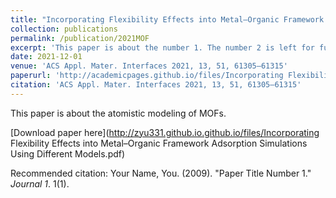 ```yaml
---
title: "Incorporating Flexibility Effects into Metal–Organic Framework Adsorption Simulations Using Different Models"
collection: publications
permalink: /publication/2021MOF
excerpt: 'This paper is about the number 1. The number 2 is left for future work.'
date: 2021-12-01
venue: 'ACS Appl. Mater. Interfaces 2021, 13, 51, 61305–61315'
paperurl: 'http://academicpages.github.io/files/Incorporating Flexibility Effects into Metal–Organic Framework Adsorption Simulations Using Different Models.pdf'
citation: 'ACS Appl. Mater. Interfaces 2021, 13, 51, 61305–61315'
---
```

This paper is about the atomistic modeling of MOFs.

[Download paper here](http://zyu331.github.io.github.io/files/Incorporating Flexibility Effects into Metal–Organic Framework Adsorption Simulations Using Different Models.pdf)

Recommended citation: Your Name, You. (2009). "Paper Title Number 1." <i>Journal 1</i>. 1(1).
